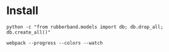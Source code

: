 # Install

`python -c "from rubberband.models import db; db.drop_all; db.create_all()"`

`webpack --progress --colors --watch`